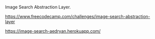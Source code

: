Image Search Abstraction Layer.

https://www.freecodecamp.com/challenges/image-search-abstraction-layer

https://image-search-aedryan.herokuapp.com/

